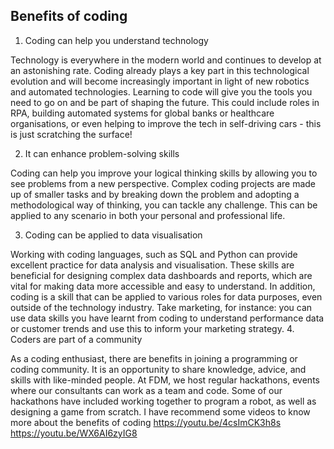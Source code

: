 ## Benefits of coding

1. Coding can help you understand technology

Technology is everywhere in the modern world and continues to develop at an astonishing rate. Coding already plays a key part in this technological evolution and will become increasingly important in light of new robotics and automated technologies. Learning to code will give you the tools you need to go on and be part of shaping the future. This could include roles in RPA, building automated systems for global banks or healthcare organisations, or even helping to improve the tech in self-driving cars - this is just scratching the surface!

2. It can enhance problem-solving skills

Coding can help you improve your logical thinking skills by allowing you to see problems from a new perspective. Complex coding projects are made up of smaller tasks and by breaking down the problem and adopting a methodological way of thinking, you can tackle any challenge. This can be applied to any scenario in both your personal and professional life.

3. Coding can be applied to data visualisation

Working with coding languages, such as SQL and Python can provide excellent practice for data analysis and visualisation. These skills are beneficial for designing complex data dashboards and reports, which are vital for making data more accessible and easy to understand. In addition, coding is a skill that can be applied to various roles for data purposes, even outside of the technology industry. Take marketing, for instance: you can use data skills you have learnt from coding to understand performance data or customer trends and use this to inform your marketing strategy.
4. Coders are part of a community

As a coding enthusiast, there are benefits in joining a programming or coding community. It is an opportunity to share knowledge, advice, and skills with like-minded people. At FDM, we host regular hackathons, events where our consultants can work as a team and code. Some of our hackathons have included working together to program a robot, as well as designing a game from scratch.
I have recommend some videos to know more about the benefits of coding
https://youtu.be/4csImCK3h8s
https://youtu.be/WX6AI6zyIG8